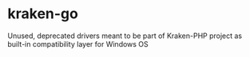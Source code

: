# kraken-go

Unused, deprecated drivers meant to be part of Kraken-PHP project as built-in compatibility layer for Windows OS
